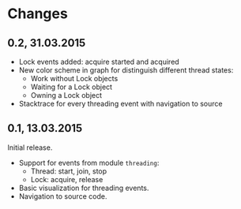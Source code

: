 # Changes

## 0.2, 31.03.2015

* Lock events added: acquire started and acquired 
* New color scheme in graph for distinguish different thread states:
  * Work without Lock objects
  * Waiting for a Lock object
  * Owning a Lock object
* Stacktrace for every threading event with navigation to source

## 0.1, 13.03.2015

Initial release.
* Support for events from module `threading`:
  * Thread: start, join, stop
  * Lock: acquire, release
* Basic visualization for threading events.
* Navigation to source code.
